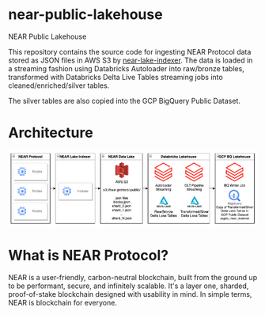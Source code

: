 # near-public-lakehouse

NEAR Public Lakehouse

This repository contains the source code for ingesting NEAR Protocol data stored as JSON files in AWS S3 by [near-lake-indexer](https://github.com/near/near-lake-indexer). The data is loaded in a streaming fashion using Databricks Autoloader into raw/bronze tables, transformed with Databricks Delta Live Tables streaming jobs into cleaned/enriched/silver tables.

The silver tables are also copied into the GCP BigQuery Public Dataset.

# Architecture
![Architecture](./docs/Architecture.png "Architecture")

# What is NEAR Protocol?
NEAR is a user-friendly, carbon-neutral blockchain, built from the ground up to be performant, secure, and infinitely scalable. It's a layer one, sharded, proof-of-stake blockchain designed with usability in mind. In simple terms, NEAR is blockchain for everyone.



